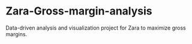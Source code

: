 # Zara-Gross-margin-analysis
Data-driven analysis and visualization project for Zara to maximize gross margins.

